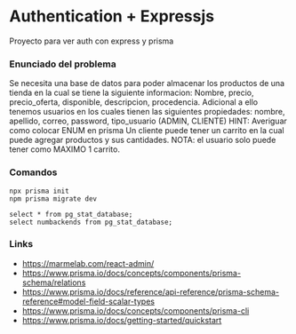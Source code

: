 # Authentication + Expressjs

Proyecto para ver auth con express y prisma

### Enunciado del problema

Se necesita una base de datos para poder almacenar los productos de una tienda en la cual se tiene la siguiente informacion: Nombre, precio, precio_oferta, disponible, descripcion, procedencia.
Adicional a ello tenemos usuarios en los cuales tienen las siguientes propiedades: nombre, apellido, correo, password, tipo_usuario (ADMIN, CLIENTE)
HINT: Averiguar como colocar ENUM en prisma
Un cliente puede tener un carrito en la cual puede agregar productos y sus cantidades. NOTA: el usuario solo puede tener como MAXIMO 1 carrito.

### Comandos

```
npx prisma init
npm prisma migrate dev

select * from pg_stat_database;
select numbackends from pg_stat_database;
```

### Links

* https://marmelab.com/react-admin/
* https://www.prisma.io/docs/concepts/components/prisma-schema/relations
* https://www.prisma.io/docs/reference/api-reference/prisma-schema-reference#model-field-scalar-types
* https://www.prisma.io/docs/concepts/components/prisma-cli
* https://www.prisma.io/docs/getting-started/quickstart